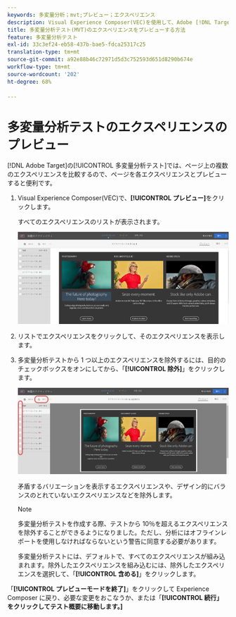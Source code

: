 ```yaml
---
keywords: 多変量分析；mvt;プレビュー；エクスペリエンス
description: Visual Experience Composer(VEC)を使用して、Adobe [!DNL Target] の多変量分析テスト(MVT)アクティビティで各エクスペリエンスをプレビューする方法を説明します。
title: 多変量分析テスト(MVT)のエクスペリエンスをプレビューする方法
feature: 多変量分析テスト
exl-id: 33c3ef24-eb58-437b-bae5-fdca25317c25
translation-type: tm+mt
source-git-commit: a92e88b46c72971d5d3c752593d651d8290b674e
workflow-type: tm+mt
source-wordcount: '202'
ht-degree: 68%

---
```


# 多変量分析テストのエクスペリエンスのプレビュー

[!DNL Adobe Target]の[!UICONTROL 多変量分析テスト]では、ページ上の複数のエクスペリエンスを比較するので、ページを各エクスペリエンスとプレビューすると便利です。

1. Visual Experience Composer(VEC)で、**[!UICONTROL プレビュー]**&#x200B;をクリックします。

   すべてのエクスペリエンスのリストが表示されます。

   ![](assets/preview.png)

1. リストでエクスペリエンスをクリックして、そのエクスペリエンスを表示します。

1. 多変量分析テストから 1 つ以上のエクスペリエンスを除外するには、目的のチェックボックスをオンにしてから、「**[!UICONTROL 除外]**」をクリックします。

   ![エクスペリエンスを除外](/help/c-activities/c-multivariate-testing/t-create-multivariate-test/assets/preview-mvt-exclude.png)

   矛盾するバリエーションを表示するエクスペリエンスや、デザイン的にバランスのとれていないエクスペリエンスなどを除外します。

   >[!NOTE]
   >
   >多変量分析テストを作成する際、テストから 10％を超えるエクスペリエンスを除外することができるようになりました。ただし、分析にはオフラインレポートを使用しなければならないという警告に同意する必要があります。

   多変量分析テストには、デフォルトで、すべてのエクスペリエンスが組み込まれます。除外したエクスペリエンスを組み込むには、除外したエクスペリエンスを選択して、「**[!UICONTROL 含める]**」をクリックします。

「**[!UICONTROL プレビューモードを終了]**」をクリックして Experience Composer に戻り、必要な変更をおこなうか、または「**[!UICONTROL 続行」をクリックしてテスト概要に移動します。]**
